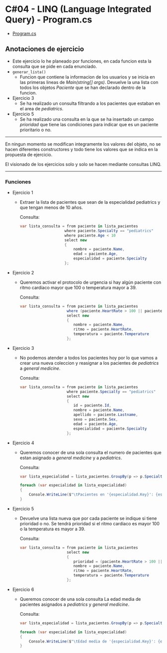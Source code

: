 # C#04 - LINQ (Language Integrated Query) - Program.cs

 - [Program.cs](https://github.com/dahurtado/LemonCode/blob/main/csharp/LINQSol/EjerLinq/Program.cs)

## Anotaciones de ejercicio

- Este ejercicio lo he planeado por funciones, en cada funcion esta la consulta que se pide en cada enunciado.
- <code>generar_lista()</code>
	- Funcion que contiene la informacion de los usuarios y se inicia en las primeras lineas de *Main(string[] args)*. Devuelve la una lista con todos los objetos *Paciente* que se han declarado dentro de la funcion.
 - Ejercicio 3
	- Se ha realizado un consulta filtrando a los pacientes que estaban en el area de *pediatrics*.
 - Ejercicio 5
	- Se ha realizado una consulta en la que se ha insertado un campo *prioridad* que tiene las condiciones para indicar que es un paciente prioritario o no.

---

En ningun momento se modifican integramente los valores del objeto, no se hacen diferentes constructores y todo tiene los valores que se indica en la propuesta de ejercicio.

El visionado de los ejercicios solo y solo se hacen mediante consultas LINQ.

---

### Funciones

 - Ejercicio 1
	- Extraer la lista de pacientes que sean de la especialidad pediatrics y que tengan menos de 10 años.

		Consulta:

		```csharp
		var lista_consulta = from paciente in lista_pacientes
							where paciente.Specialty == "pediatrics"
							where paciente.Age < 10
							select new
							{
								nombre = paciente.Name,
								edad = paciente.Age,
								especialidad = paciente.Specialty
							};
		```

 - Ejercicio 2
	- Queremos activar el protocolo de urgencia si hay algún paciente con ritmo cardíaco mayor que 100 o temperatura mayor a 39.

		Consulta:

		```csharp
		var lista_consulta = from paciente in lista_pacientes
							 where (paciente.HeartRate > 100 || paciente. Temperature > 39)
							 select new
							 {
							 	nombre = paciente.Name,
							 	ritmo = paciente.HeartRate,
							 	temperatura = paciente.Temperature
							 };
		```
		
 - Ejercicio 3
	- No podemos atender a todos los pacientes hoy por lo que vamos a crear una nueva coleccion y reasignar a los pacientes de *pediatrics* a *general medicine*.

		Consulta:

		```csharp
		var lista_consulta = from paciente in lista_pacientes
							 where paciente.Specialty == "pediatrics"
							 select new
							 {
							 	id = paciente.Id,
							 	nombre = paciente.Name,
							 	apellido = paciente.Lastname,
							 	sexo = paciente.Sex,
							 	edad = paciente.Age,
							 	especialidad = paciente.Specialty
							 };
		```
		
 - Ejercicio 4
	- Queremos conocer de una sola consulta el numero de pacientes que estan asignado a *general medicine* y a *pediatrics*.

		Consulta:

		```csharp
		var lista_especialidad = lista_pacientes.GroupBy(p => p.Specialty);

		foreach (var especialidad in lista_especialidad)
		{
			Console.WriteLine($"\tPacientes en '{especialidad.Key}': {especialidad.Count()}\n");
		}
		```
		
 - Ejercicio 5
	- Devuelve una lista nueva que por cada paciente se indique si tiene prioridad o no. Se tendrá prioridad si el ritmo cardiaco es mayor 100 o la temperatura es mayor a 39.

		Consulta:

		```csharp
		var lista_consulta = from paciente in lista_pacientes
							 select new
							 {
							 	prioridad = (paciente.HeartRate > 100 || paciente.Temperature > 39) ? "Si" : "No",
							 	nombre = paciente.Name,
							 	ritmo = paciente.HeartRate,
							 	temperatura = paciente.Temperature
							 };
		```
		
 - Ejercicio 6
	- Queremos conocer de una sola consulta La edad media de pacientes asignados a *pediatrics* y *general medicine*.

		Consulta:

		```csharp
		var lista_especialidad = lista_pacientes.GroupBy(p => p.Specialty);

		foreach (var especialidad in lista_especialidad)
		{
			Console.WriteLine($"\tEdad media de '{especialidad.Key}': {especialidad.Average(p => p.Age)}\n");
		}
		```